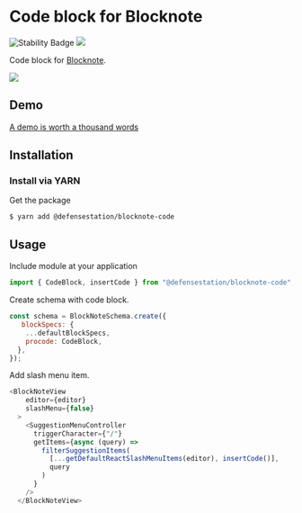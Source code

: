 # Code block for Blocknote

![Stability Badge](https://img.shields.io/badge/stability-stable-green.svg)
![](https://badgen.net/badge/Version/v1.0.0/blue)

Code block for [Blocknote](https://www.blocknotejs.org/).

![](assets/demo.gif)

## Demo

[A demo is worth a thousand words](https://codesandbox.io/p/devbox/blocknote-code-kk2y4j?layout=%257B%2522sidebarPanel%2522%253A%2522EXPLORER%2522%252C%2522rootPanelGroup%2522%253A%257B%2522direction%2522%253A%2522horizontal%2522%252C%2522contentType%2522%253A%2522UNKNOWN%2522%252C%2522type%2522%253A%2522PANEL_GROUP%2522%252C%2522id%2522%253A%2522ROOT_LAYOUT%2522%252C%2522panels%2522%253A%255B%257B%2522type%2522%253A%2522PANEL_GROUP%2522%252C%2522contentType%2522%253A%2522UNKNOWN%2522%252C%2522direction%2522%253A%2522vertical%2522%252C%2522id%2522%253A%2522clvebdczr00072v6e9ufjvm7r%2522%252C%2522sizes%2522%253A%255B70%252C30%255D%252C%2522panels%2522%253A%255B%257B%2522type%2522%253A%2522PANEL_GROUP%2522%252C%2522contentType%2522%253A%2522EDITOR%2522%252C%2522direction%2522%253A%2522horizontal%2522%252C%2522id%2522%253A%2522EDITOR%2522%252C%2522panels%2522%253A%255B%257B%2522type%2522%253A%2522PANEL%2522%252C%2522contentType%2522%253A%2522EDITOR%2522%252C%2522id%2522%253A%2522clvebdczq00022v6exqxznz0z%2522%257D%255D%257D%252C%257B%2522type%2522%253A%2522PANEL_GROUP%2522%252C%2522contentType%2522%253A%2522SHELLS%2522%252C%2522direction%2522%253A%2522horizontal%2522%252C%2522id%2522%253A%2522SHELLS%2522%252C%2522panels%2522%253A%255B%257B%2522type%2522%253A%2522PANEL%2522%252C%2522contentType%2522%253A%2522SHELLS%2522%252C%2522id%2522%253A%2522clvebdczq00042v6euh7qtl9x%2522%257D%255D%252C%2522sizes%2522%253A%255B100%255D%257D%255D%257D%252C%257B%2522type%2522%253A%2522PANEL_GROUP%2522%252C%2522contentType%2522%253A%2522DEVTOOLS%2522%252C%2522direction%2522%253A%2522vertical%2522%252C%2522id%2522%253A%2522DEVTOOLS%2522%252C%2522panels%2522%253A%255B%257B%2522type%2522%253A%2522PANEL%2522%252C%2522contentType%2522%253A%2522DEVTOOLS%2522%252C%2522id%2522%253A%2522clvebdczq00062v6es5j51tw3%2522%257D%255D%252C%2522sizes%2522%253A%255B100%255D%257D%255D%252C%2522sizes%2522%253A%255B50%252C50%255D%257D%252C%2522tabbedPanels%2522%253A%257B%2522clvebdczq00022v6exqxznz0z%2522%253A%257B%2522tabs%2522%253A%255B%257B%2522id%2522%253A%2522clvebdczp00012v6e7uf9tnwh%2522%252C%2522mode%2522%253A%2522permanent%2522%252C%2522type%2522%253A%2522FILE%2522%252C%2522filepath%2522%253A%2522%252FREADME.md%2522%257D%255D%252C%2522id%2522%253A%2522clvebdczq00022v6exqxznz0z%2522%252C%2522activeTabId%2522%253A%2522clvebdczp00012v6e7uf9tnwh%2522%257D%252C%2522clvebdczq00062v6es5j51tw3%2522%253A%257B%2522tabs%2522%253A%255B%257B%2522id%2522%253A%2522clvebdczq00052v6eczn2qkhm%2522%252C%2522mode%2522%253A%2522permanent%2522%252C%2522type%2522%253A%2522TASK_PORT%2522%252C%2522taskId%2522%253A%2522dev%2522%252C%2522port%2522%253A5173%252C%2522path%2522%253A%2522%252F%2522%257D%255D%252C%2522id%2522%253A%2522clvebdczq00062v6es5j51tw3%2522%252C%2522activeTabId%2522%253A%2522clvebdczq00052v6eczn2qkhm%2522%257D%252C%2522clvebdczq00042v6euh7qtl9x%2522%253A%257B%2522id%2522%253A%2522clvebdczq00042v6euh7qtl9x%2522%252C%2522tabs%2522%253A%255B%257B%2522id%2522%253A%2522clvebdczq00032v6e4v1zufb8%2522%252C%2522mode%2522%253A%2522permanent%2522%252C%2522type%2522%253A%2522TASK_LOG%2522%252C%2522taskId%2522%253A%2522dev%2522%257D%255D%252C%2522activeTabId%2522%253A%2522clvebdczq00032v6e4v1zufb8%2522%257D%257D%252C%2522showDevtools%2522%253Atrue%252C%2522showShells%2522%253Atrue%252C%2522showSidebar%2522%253Atrue%252C%2522sidebarPanelSize%2522%253A15%257D)

## Installation

### Install via YARN

Get the package

```shell
$ yarn add @defensestation/blocknote-code
```



## Usage

Include module at your application

```javascript
import { CodeBlock, insertCode } from "@defensestation/blocknote-code";
```

Create schema with code block.
```javascript
const schema = BlockNoteSchema.create({
   blockSpecs: {
    ...defaultBlockSpecs,
    procode: CodeBlock,
  },
});
```

Add slash menu item.
```javascript
<BlockNoteView
    editor={editor}
    slashMenu={false}
  >
    <SuggestionMenuController
      triggerCharacter={"/"}
      getItems={async (query) =>
        filterSuggestionItems(
          [...getDefaultReactSlashMenuItems(editor), insertCode()],
          query
        )
      }
    />
  </BlockNoteView>
```



